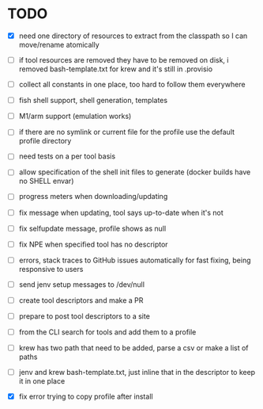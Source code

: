 # TODO

- [x] need one directory of resources to extract from the classpath so I can move/rename atomically
- [ ] if tool resources are removed they have to be removed on disk, i removed bash-template.txt for krew and it's still in .provisio
- [ ] collect all constants in one place, too hard to follow them everywhere
- [ ] fish shell support, shell generation, templates
- [ ] M1/arm support (emulation works)
- [ ] if there are no symlink or current file for the profile use the default profile directory
- [ ] need tests on a per tool basis
- [ ] allow specification of the shell init files to generate (docker builds have no SHELL envar)
- [ ] progress meters when downloading/updating
- [ ] fix message when updating, tool says up-to-date when it's not
- [ ] fix selfupdate message, profile shows as null
- [ ] fix NPE when specified tool has no descriptor
- [ ] errors, stack traces to GitHub issues automatically for fast fixing, being responsive to users
- [ ] send jenv setup messages to /dev/null
- [ ] create tool descriptors and make a PR
- [ ] prepare to post tool descriptors to a site
- [ ] from the CLI search for tools and add them to a profile
- [ ] krew has two path that need to be added, parse a csv or make a list of paths
- [ ] jenv and krew bash-template.txt, just inline that in the descriptor to keep it in one place
- [x] fix error trying to copy profile after install

